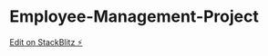 # Employee-Management-Project

[Edit on StackBlitz ⚡️](https://stackblitz.com/edit/employee-crud-2wrcvr)